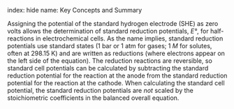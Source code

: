 index: hide
name: Key Concepts and Summary

Assigning the potential of the standard hydrogen electrode (SHE) as zero volts allows the determination of standard reduction potentials,  *E°*, for half-reactions in electrochemical cells. As the name implies, standard reduction potentials use standard states (1 bar or 1 atm for gases; 1  *M* for solutes, often at 298.15 K) and are written as reductions (where electrons appear on the left side of the equation). The reduction reactions are reversible, so standard cell potentials can be calculated by subtracting the standard reduction potential for the reaction at the anode from the standard reduction potential for the reaction at the cathode. When calculating the standard cell potential, the standard reduction potentials are  *not* scaled by the stoichiometric coefficients in the balanced overall equation.
